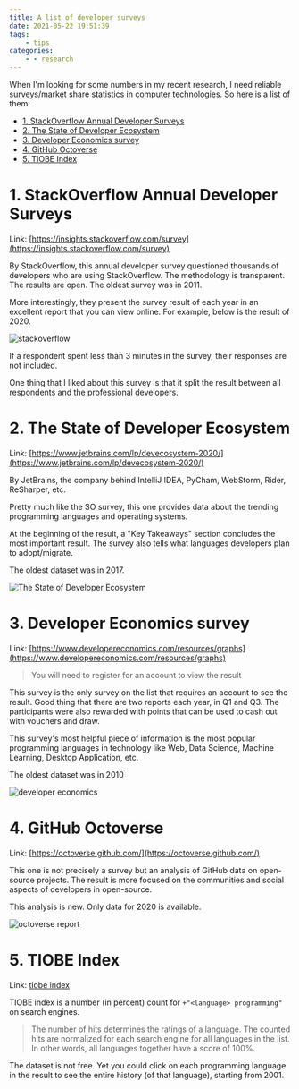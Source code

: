 ```yaml
---
title: A list of developer surveys
date: 2021-05-22 19:51:39
tags:
    - tips
categories:
    - - research
---
```


When I'm looking for some numbers in my recent research, I need reliable surveys/market share statistics in computer technologies. So here is a list of them:

<!-- TOC -->

- [1. StackOverflow Annual Developer Surveys](#1-stackoverflow-annual-developer-surveys)
- [2. The State of Developer Ecosystem](#2-the-state-of-developer-ecosystem)
- [3. Developer Economics survey](#3-developer-economics-survey)
- [4. GitHub Octoverse](#4-github-octoverse)
- [5. TIOBE Index](#5-tiobe-index)

<!-- /TOC -->

# 1. StackOverflow Annual Developer Surveys
<a id="markdown-stackoverflow-annual-developer-surveys" name="stackoverflow-annual-developer-surveys"></a>

Link: [https://insights.stackoverflow.com/survey](https://insights.stackoverflow.com/survey)

By StackOverflow, this annual developer survey questioned thousands of developers who are using StackOverflow. The methodology is transparent. The results are open. The oldest survey was in 2011.

More interestingly, they present the survey result of each year in an excellent report that you can view online. For example, below is the result of 2020.

![stackoverflow](https://i.imgur.com/7ZnU7u8.png)

If a respondent spent less than 3 minutes in the survey, their responses are not included.

One thing that I liked about this survey is that it split the result between all respondents and the professional developers.

# 2. The State of Developer Ecosystem
<a id="markdown-the-state-of-developer-ecosystem" name="the-state-of-developer-ecosystem"></a>

Link: [https://www.jetbrains.com/lp/devecosystem-2020/](https://www.jetbrains.com/lp/devecosystem-2020/)

By JetBrains, the company behind IntelliJ IDEA, PyCham, WebStorm, Rider, ReSharper, etc.

Pretty much like the SO survey, this one provides data about the trending programming languages and operating systems.

At the beginning of the result, a "Key Takeaways" section concludes the most important result. The survey also tells what languages developers plan to adopt/migrate.

The oldest dataset was in 2017.

![The State of Developer Ecosystem](https://i.imgur.com/6JfLlY0.png)

# 3. Developer Economics survey
<a id="markdown-developer-economics-survey" name="developer-economics-survey"></a>

Link: [https://www.developereconomics.com/resources/graphs](https://www.developereconomics.com/resources/graphs)

> You will need to register for an account to view the result

This survey is the only survey on the list that requires an account to see the result. Good thing that there are two reports each year, in Q1 and Q3. The participants were also rewarded with points that can be used to cash out with vouchers and draw.

This survey's most helpful piece of information is the most popular programming languages in technology like Web, Data Science, Machine Learning, Desktop Application, etc.

The oldest dataset was in 2010

![developer economics](https://i.imgur.com/B9JrPVf.png)

# 4. GitHub Octoverse
<a id="markdown-github-octoverse" name="github-octoverse"></a>

Link: [https://octoverse.github.com/](https://octoverse.github.com/)

This one is not precisely a survey but an analysis of GitHub data on open-source projects. The result is more focused on the communities and social aspects of developers in open-source.

This analysis is new. Only data for 2020 is available.

![octoverse report](https://octoverse.github.com/assets/images/social-card-2020.png)

# 5. TIOBE Index
<a id="markdown-tiobe-index" name="tiobe-index"></a>

Link: [tiobe index](https://www.tiobe.com/tiobe-index/)

TIOBE index is a number (in percent) count for `+"<language> programming"` on search engines.

> The number of hits determines the ratings of a language. The counted hits are normalized for each search engine for all languages in the list. In other words, all languages together have a score of 100%.

The dataset is not free. Yet you could click on each programming language in the result to see the entire history (of that language), starting from 2001.